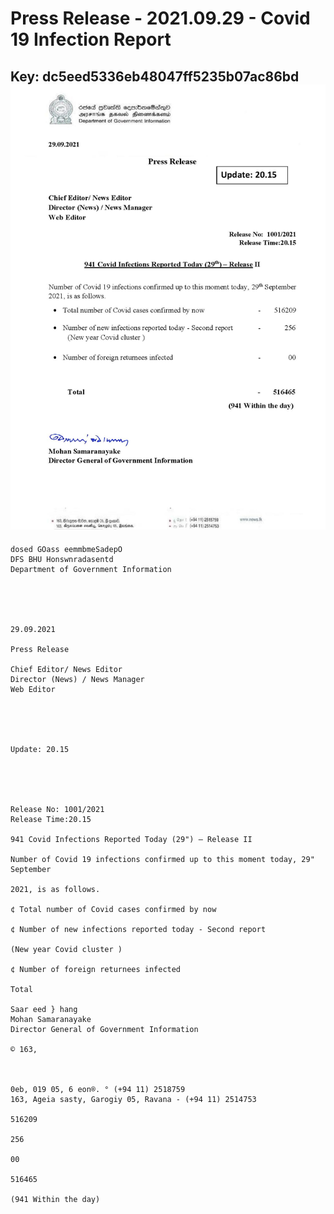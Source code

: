 # Press Release  - 2021.09.29 - Covid 19 Infection Report 
Key: dc5eed5336eb48047ff5235b07ac86bd 
![img](img/dc5eed5336eb48047ff5235b07ac86bd.jpg)
---
```
dosed GOass eemmbmeSadepO
DFS BHU Honswnradasentd
Department of Government Information

 

 

29.09.2021

Press Release

Chief Editor/ News Editor
Director (News) / News Manager
Web Editor

 

 

Update: 20.15

 

 

Release No: 1001/2021
Release Time:20.15

941 Covid Infections Reported Today (29") — Release II

Number of Covid 19 infections confirmed up to this moment today, 29" September

2021, is as follows.

¢ Total number of Covid cases confirmed by now

¢ Number of new infections reported today - Second report

(New year Covid cluster )

¢ Number of foreign returnees infected

Total

Saar eed } hang
Mohan Samaranayake
Director General of Government Information

© 163,

 

0eb, 019 05, 6 eon®. ° (+94 11) 2518759
163, Ageia sasty, Garogiy 05, Ravana - (+94 11) 2514753

516209

256

00

516465

(941 Within the day)

```
